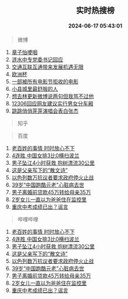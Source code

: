 <div align="center"><h2>实时热搜榜</h2><h4>2024-06-17 05:43:01</h4></div>

> 微博  

1. [章子怡哽咽](https://s.weibo.com/weibo?q=%E7%AB%A0%E5%AD%90%E6%80%A1%E5%93%BD%E5%92%BD&t=31&band_rank=1&Refer=top)<br />
2. [涟水中专党委书记回应](https://s.weibo.com/weibo?q=%23%E6%B6%9F%E6%B0%B4%E4%B8%AD%E4%B8%93%E5%85%9A%E5%A7%94%E4%B9%A6%E8%AE%B0%E5%9B%9E%E5%BA%94%23&t=31&band_rank=2&Refer=top)<br />
3. [交通互联互通带来发展机遇无限](https://s.weibo.com/weibo?q=%23%E4%BA%A4%E9%80%9A%E4%BA%92%E8%81%94%E4%BA%92%E9%80%9A%E5%B8%A6%E6%9D%A5%E5%8F%91%E5%B1%95%E6%9C%BA%E9%81%87%E6%97%A0%E9%99%90%23&t=31&band_rank=3&Refer=top)<br />
4. [欧洲杯](https://s.weibo.com/weibo?q=%E6%AC%A7%E6%B4%B2%E6%9D%AF&t=31&band_rank=4&Refer=top)<br />
5. [一部被所有电影节拒收的电影](https://s.weibo.com/weibo?q=%E4%B8%80%E9%83%A8%E8%A2%AB%E6%89%80%E6%9C%89%E7%94%B5%E5%BD%B1%E8%8A%82%E6%8B%92%E6%94%B6%E7%9A%84%E7%94%B5%E5%BD%B1&t=31&band_rank=5&Refer=top)<br />
6. [小县城里最舒服的人](https://s.weibo.com/weibo?q=%23%E5%B0%8F%E5%8E%BF%E5%9F%8E%E9%87%8C%E6%9C%80%E8%88%92%E6%9C%8D%E7%9A%84%E4%BA%BA%23&t=31&band_rank=6&Refer=top)<br />
7. [想去林更新微博说两句但我骂不过他](https://s.weibo.com/weibo?q=%23%E6%83%B3%E5%8E%BB%E6%9E%97%E6%9B%B4%E6%96%B0%E5%BE%AE%E5%8D%9A%E8%AF%B4%E4%B8%A4%E5%8F%A5%E4%BD%86%E6%88%91%E9%AA%82%E4%B8%8D%E8%BF%87%E4%BB%96%23&t=31&band_rank=7&Refer=top)<br />
8. [12306回应网友建议实行男女分车厢](https://s.weibo.com/weibo?q=%2312306%E5%9B%9E%E5%BA%94%E7%BD%91%E5%8F%8B%E5%BB%BA%E8%AE%AE%E5%AE%9E%E8%A1%8C%E7%94%B7%E5%A5%B3%E5%88%86%E8%BD%A6%E5%8E%A2%23&t=31&band_rank=8&Refer=top)<br />
9. [跳跳俏俏芽芽演唱会表白张杰](https://s.weibo.com/weibo?q=%23%E8%B7%B3%E8%B7%B3%E4%BF%8F%E4%BF%8F%E8%8A%BD%E8%8A%BD%E6%BC%94%E5%94%B1%E4%BC%9A%E8%A1%A8%E7%99%BD%E5%BC%A0%E6%9D%B0%23&t=31&band_rank=9&Refer=top)<br />

> 知乎  


> 百度  

1. [老百姓的事情 时时放心不下](https://www.baidu.com/s?wd=%E8%80%81%E7%99%BE%E5%A7%93%E7%9A%84%E4%BA%8B%E6%83%85+%E6%97%B6%E6%97%B6%E6%94%BE%E5%BF%83%E4%B8%8D%E4%B8%8B&sa=fyb_news&rsv_dl=fyb_news)<br />
2. [4连胜 中国女排3比0横扫波兰](https://www.baidu.com/s?wd=4%E8%BF%9E%E8%83%9C+%E4%B8%AD%E5%9B%BD%E5%A5%B3%E6%8E%923%E6%AF%940%E6%A8%AA%E6%89%AB%E6%B3%A2%E5%85%B0&sa=fyb_news&rsv_dl=fyb_news)<br />
3. [男子坠江4小时获救 抱树漂流30公里](https://www.baidu.com/s?wd=%E7%94%B7%E5%AD%90%E5%9D%A0%E6%B1%9F4%E5%B0%8F%E6%97%B6%E8%8E%B7%E6%95%91+%E6%8A%B1%E6%A0%91%E6%BC%82%E6%B5%8130%E5%85%AC%E9%87%8C&sa=fyb_news&rsv_dl=fyb_news)<br />
4. [这是父亲写下的“散文诗”](https://www.baidu.com/s?wd=%E8%BF%99%E6%98%AF%E7%88%B6%E4%BA%B2%E5%86%99%E4%B8%8B%E7%9A%84%E2%80%9C%E6%95%A3%E6%96%87%E8%AF%97%E2%80%9D&sa=fyb_news&rsv_dl=fyb_news)<br />
5. [以色列数万抗议者要求政府停火止战](https://www.baidu.com/s?wd=%E4%BB%A5%E8%89%B2%E5%88%97%E6%95%B0%E4%B8%87%E6%8A%97%E8%AE%AE%E8%80%85%E8%A6%81%E6%B1%82%E6%94%BF%E5%BA%9C%E5%81%9C%E7%81%AB%E6%AD%A2%E6%88%98&sa=fyb_news&rsv_dl=fyb_news)<br />
6. [39岁“中国跑酷元老”心脏病去世](https://www.baidu.com/s?wd=39%E5%B2%81%E2%80%9C%E4%B8%AD%E5%9B%BD%E8%B7%91%E9%85%B7%E5%85%83%E8%80%81%E2%80%9D%E5%BF%83%E8%84%8F%E7%97%85%E5%8E%BB%E4%B8%96&sa=fyb_news&rsv_dl=fyb_news)<br />
7. [男子离婚前贷款45万转给母亲35万](https://www.baidu.com/s?wd=%E7%94%B7%E5%AD%90%E7%A6%BB%E5%A9%9A%E5%89%8D%E8%B4%B7%E6%AC%BE45%E4%B8%87%E8%BD%AC%E7%BB%99%E6%AF%8D%E4%BA%B235%E4%B8%87&sa=fyb_news&rsv_dl=fyb_news)<br />
8. [2岁女儿一直以为爸爸住在监控里](https://www.baidu.com/s?wd=2%E5%B2%81%E5%A5%B3%E5%84%BF%E4%B8%80%E7%9B%B4%E4%BB%A5%E4%B8%BA%E7%88%B8%E7%88%B8%E4%BD%8F%E5%9C%A8%E7%9B%91%E6%8E%A7%E9%87%8C&sa=fyb_news&rsv_dl=fyb_news)<br />
9. [重庆中考成绩已出？谣言](https://www.baidu.com/s?wd=%E9%87%8D%E5%BA%86%E4%B8%AD%E8%80%83%E6%88%90%E7%BB%A9%E5%B7%B2%E5%87%BA%EF%BC%9F%E8%B0%A3%E8%A8%80&sa=fyb_news&rsv_dl=fyb_news)<br />

> 哔哩哔哩  

1. [老百姓的事情 时时放心不下](https://www.baidu.com/s?wd=%E8%80%81%E7%99%BE%E5%A7%93%E7%9A%84%E4%BA%8B%E6%83%85+%E6%97%B6%E6%97%B6%E6%94%BE%E5%BF%83%E4%B8%8D%E4%B8%8B&sa=fyb_news&rsv_dl=fyb_news)<br />
2. [4连胜 中国女排3比0横扫波兰](https://www.baidu.com/s?wd=4%E8%BF%9E%E8%83%9C+%E4%B8%AD%E5%9B%BD%E5%A5%B3%E6%8E%923%E6%AF%940%E6%A8%AA%E6%89%AB%E6%B3%A2%E5%85%B0&sa=fyb_news&rsv_dl=fyb_news)<br />
3. [男子坠江4小时获救 抱树漂流30公里](https://www.baidu.com/s?wd=%E7%94%B7%E5%AD%90%E5%9D%A0%E6%B1%9F4%E5%B0%8F%E6%97%B6%E8%8E%B7%E6%95%91+%E6%8A%B1%E6%A0%91%E6%BC%82%E6%B5%8130%E5%85%AC%E9%87%8C&sa=fyb_news&rsv_dl=fyb_news)<br />
4. [这是父亲写下的“散文诗”](https://www.baidu.com/s?wd=%E8%BF%99%E6%98%AF%E7%88%B6%E4%BA%B2%E5%86%99%E4%B8%8B%E7%9A%84%E2%80%9C%E6%95%A3%E6%96%87%E8%AF%97%E2%80%9D&sa=fyb_news&rsv_dl=fyb_news)<br />
5. [以色列数万抗议者要求政府停火止战](https://www.baidu.com/s?wd=%E4%BB%A5%E8%89%B2%E5%88%97%E6%95%B0%E4%B8%87%E6%8A%97%E8%AE%AE%E8%80%85%E8%A6%81%E6%B1%82%E6%94%BF%E5%BA%9C%E5%81%9C%E7%81%AB%E6%AD%A2%E6%88%98&sa=fyb_news&rsv_dl=fyb_news)<br />
6. [39岁“中国跑酷元老”心脏病去世](https://www.baidu.com/s?wd=39%E5%B2%81%E2%80%9C%E4%B8%AD%E5%9B%BD%E8%B7%91%E9%85%B7%E5%85%83%E8%80%81%E2%80%9D%E5%BF%83%E8%84%8F%E7%97%85%E5%8E%BB%E4%B8%96&sa=fyb_news&rsv_dl=fyb_news)<br />
7. [男子离婚前贷款45万转给母亲35万](https://www.baidu.com/s?wd=%E7%94%B7%E5%AD%90%E7%A6%BB%E5%A9%9A%E5%89%8D%E8%B4%B7%E6%AC%BE45%E4%B8%87%E8%BD%AC%E7%BB%99%E6%AF%8D%E4%BA%B235%E4%B8%87&sa=fyb_news&rsv_dl=fyb_news)<br />
8. [2岁女儿一直以为爸爸住在监控里](https://www.baidu.com/s?wd=2%E5%B2%81%E5%A5%B3%E5%84%BF%E4%B8%80%E7%9B%B4%E4%BB%A5%E4%B8%BA%E7%88%B8%E7%88%B8%E4%BD%8F%E5%9C%A8%E7%9B%91%E6%8E%A7%E9%87%8C&sa=fyb_news&rsv_dl=fyb_news)<br />
9. [重庆中考成绩已出？谣言](https://www.baidu.com/s?wd=%E9%87%8D%E5%BA%86%E4%B8%AD%E8%80%83%E6%88%90%E7%BB%A9%E5%B7%B2%E5%87%BA%EF%BC%9F%E8%B0%A3%E8%A8%80&sa=fyb_news&rsv_dl=fyb_news)<br />
